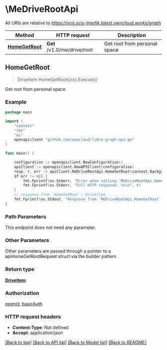 # \MeDriveRootApi

All URIs are relative to *https://ocis.ocis-traefik.latest.owncloud.works/graph*

Method | HTTP request | Description
------------- | ------------- | -------------
[**HomeGetRoot**](MeDriveRootApi.md#HomeGetRoot) | **Get** /v1.0/me/drive/root | Get root from personal space



## HomeGetRoot

> DriveItem HomeGetRoot(ctx).Execute()

Get root from personal space

### Example

```go
package main

import (
	"context"
	"fmt"
	"os"
	openapiclient "github.com/owncloud/libre-graph-api-go"
)

func main() {

	configuration := openapiclient.NewConfiguration()
	apiClient := openapiclient.NewAPIClient(configuration)
	resp, r, err := apiClient.MeDriveRootApi.HomeGetRoot(context.Background()).Execute()
	if err != nil {
		fmt.Fprintf(os.Stderr, "Error when calling `MeDriveRootApi.HomeGetRoot``: %v\n", err)
		fmt.Fprintf(os.Stderr, "Full HTTP response: %v\n", r)
	}
	// response from `HomeGetRoot`: DriveItem
	fmt.Fprintf(os.Stdout, "Response from `MeDriveRootApi.HomeGetRoot`: %v\n", resp)
}
```

### Path Parameters

This endpoint does not need any parameter.

### Other Parameters

Other parameters are passed through a pointer to a apiHomeGetRootRequest struct via the builder pattern


### Return type

[**DriveItem**](DriveItem.md)

### Authorization

[openId](../README.md#openId), [basicAuth](../README.md#basicAuth)

### HTTP request headers

- **Content-Type**: Not defined
- **Accept**: application/json

[[Back to top]](#) [[Back to API list]](../README.md#documentation-for-api-endpoints)
[[Back to Model list]](../README.md#documentation-for-models)
[[Back to README]](../README.md)

